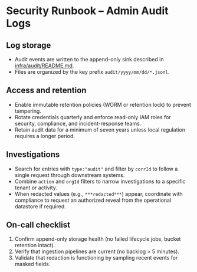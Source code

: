 # Security Runbook – Admin Audit Logs

## Log storage
- Audit events are written to the append-only sink described in [infra/audit/README.md](../../infra/audit/README.md).
- Files are organized by the key prefix `audit/yyyy/mm/dd/*.jsonl`.

## Access and retention
- Enable immutable retention policies (WORM or retention lock) to prevent tampering.
- Rotate credentials quarterly and enforce read-only IAM roles for security, compliance, and incident-response teams.
- Retain audit data for a minimum of seven years unless local regulation requires a longer period.

## Investigations
- Search for entries with `type:"audit"` and filter by `corrId` to follow a single request through downstream systems.
- Combine `action` and `orgId` filters to narrow investigations to a specific tenant or activity.
- When redacted values (e.g., `***redacted***`) appear, coordinate with compliance to request an authorized reveal from the operational datastore if required.

## On-call checklist
1. Confirm append-only storage health (no failed lifecycle jobs, bucket retention intact).
2. Verify that ingestion pipelines are current (no backlog > 5 minutes).
3. Validate that redaction is functioning by sampling recent events for masked fields.
